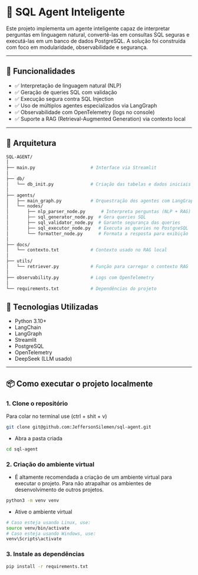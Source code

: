 # 🧠 SQL Agent Inteligente

Este projeto implementa um agente inteligente capaz de interpretar perguntas em linguagem natural, convertê-las em consultas SQL seguras e executá-las em um banco de dados PostgreSQL. A solução foi construída com foco em modularidade, observabilidade e segurança.

---

## 🚀 Funcionalidades

- ✅ Interpretação de linguagem natural (NLP)
- ✅ Geração de queries SQL com validação
- ✅ Execução segura contra SQL Injection
- ✅ Uso de múltiplos agentes especializados via LangGraph
- ✅ Observabilidade com OpenTelemetry (logs no console)
- ✅ Suporte a RAG (Retrieval-Augmented Generation) via contexto local

---

## 🧱 Arquitetura

```bash
SQL-AGENT/
│
├── main.py                     # Interface via Streamlit
│
├── db/
│   └── db_init.py              # Criação das tabelas e dados iniciais
│
├── agents/
│   ├── main_graph.py           # Orquestração dos agentes com LangGraph
│   └── nodes/
│       ├── nlp_parser_node.py      # Interpreta perguntas (NLP + RAG)
│       ├── sql_generator_node.py  # Gera queries SQL
│       ├── sql_validator_node.py  # Garante segurança das queries
│       ├── sql_executor_node.py   # Executa as queries no PostgreSQL
│       └── formatter_node.py      # Formata a resposta para exibição
│
├── docs/
│   └── contexto.txt            # Contexto usado no RAG local
│
├── utils/
│   └── retriever.py            # Função para carregar o contexto RAG
│
├── observability.py            # Logs com OpenTelemetry
│
└── requirements.txt            # Dependências do projeto
```

## 🚀 Tecnologias Utilizadas

- Python 3.10+
- LangChain
- LangGraph
- Streamlit
- PostgreSQL
- OpenTelemetry
- DeepSeek (LLM usado)

---

## 📦 Como executar o projeto localmente

### 1. Clone o repositório
Para colar no terminal use (ctrl + shit + v)
```bash
git clone git@github.com:JeffersonSilemen/sql-agent.git
```

- Abra a pasta criada
```bash
cd sql-agent
```


### 2. Criação do ambiente virtual
- É altamente recomendada a criação de um ambiente virtual para executar o projeto. Para não atrapalhar os ambientes de desenvolvimento de outros projetos.
```bash
python3 -m venv venv 
```

- Ative o ambiente virtual
```bash
# Caso esteja usando Linux, use:
source venv/bin/activate  
# Caso esteja usando Windows, use: 
venv\Scripts\activate
```

### 3. Instale as dependências
```bash
pip install -r requirements.txt
```
